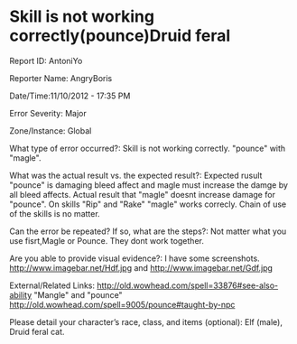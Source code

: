 Skill is not working correctly(pounce)Druid feral
==========

Report ID: AntoniYo  

Reporter Name: AngryBoris

Date/Time:11/10/2012 - 17:35 PM

Error Severity:
Major

Zone/Instance:
Global

What type of error occurred?:
Skill  is not working correctly. "pounce" with "magle". 

What was the actual result vs. the expected result?:
Expected rusult "pounce" is damaging bleed affect and magle must increase the damge by all bleed affects.
Actual result that "magle" doesnt increase damage for "pounce". On skills "Rip" and "Rake" "magle" works correcly.
Chain of use of the skills is no matter.

Can the error be repeated? If so, what are the steps?:
Not matter what you use fisrt,Magle or Pounce.
They dont work together.

Are you able to provide visual evidence?:
I have some screenshots.
http://www.imagebar.net/Hdf.jpg and 
http://www.imagebar.net/Gdf.jpg

External/Related Links:
http://old.wowhead.com/spell=33876#see-also-ability "Mangle" and "pounce" http://old.wowhead.com/spell=9005/pounce#taught-by-npc

Please detail your character’s race, class, and items (optional):
Elf (male), Druid feral cat.